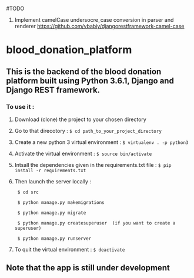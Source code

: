 #TODO
 1. Implement camelCase undersocre_case conversion in parser and renderer https://github.com/vbabiy/djangorestframework-camel-case

# blood_donation_platform

## This is the backend of the blood donation platform built using Python 3.6.1, Django and Django REST framework.

### To use it :

1. Download (clone) the project to your chosen directory

1. Go to that direcotory :
`$ cd path_to_your_project_directory`

1. Create a new python 3 virtual environment :
`$ virtualenv . -p python3`

1. Activate the virtual environment :
`$ source bin/activate`

1. Intsall the dependencies given in the requirements.txt file :
`$ pip install -r requirements.txt`

1. Then launch the server locally :

        $ cd src

        $ python manage.py makemigrations

        $ python manage.py migrate

        $ python manage.py createsuperuser  (if you want to create a superuser)

        $ python manage.py runserver

1. To quit the virtual environment :
`$ deactivate`


## Note that the app is still under development
